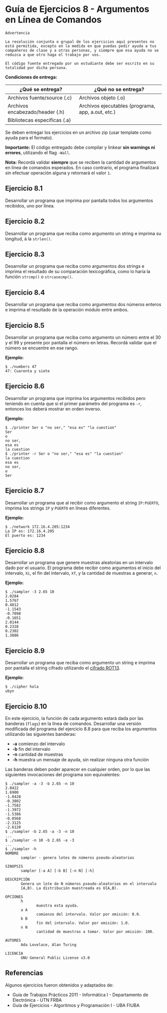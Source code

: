 # Guía de Ejercicios 8 - Argumentos en Línea de Comandos

```
Advertencia

La resolución conjunta o grupal de los ejercicios aquí presentes no está permitida, excepto en la medida en que puedas pedir ayuda a tus compañeros de clase y a otras personas, y siempre que esa ayuda no se reduzca a que otro haga el trabajo por vos.

El código fuente entregado por un estudiante debe ser escrito en su totalidad por dicha persona.
```

**Condiciones de entrega:**

| **¿Qué se entrega?**            | **¿Qué no se entrega?**                           |
| ----                            |   ----                                            |
| Archivos fuente/source (.c)     | Archivos objeto (.o)                              |
| Archivos encabezado/header (.h) | Archivos ejecutables (programa, app, a.out, etc.) |
| Bibliotecas específicas (.a)    |                                                   |

Se deben entregar los ejercicios en un archivo zip (usar template como ayuda para el formato).

**Importante:** El código entregado debe compilar y linkear **sin warnings ni errores**, utilizando el flag `-Wall`.

**Nota:** Recordá validar **siempre** que se reciben la cantidad de argumentos en línea de comandos esperados. En caso contrario, el programa finalizará sin efectuar operación alguna y retornará el valor `1`.

## Ejercicio 8.1
Desarrollar un programa que imprima por pantalla todos los argumentos recibidos, uno por línea.

## Ejercicio 8.2
Desarrollar un programa que reciba como argumento un string e imprima su longitud, à la `strlen()`.

## Ejercicio 8.3
Desarrollar un programa que reciba como argumentos dos strings e imprima el resultado de su comparación lexicográfica, como lo haría la función `strcmp()` o `strcasecmp()`.

## Ejercicio 8.4
Desarrollar un programa que reciba como argumentos dos números enteros e imprima el resultado de la operación módulo entre ambos.

## Ejercicio 8.5
Desarrollar un programa que reciba como argumento un número entre el 30 y el 99 y presente por pantalla el número en letras. Recordá validar que el número se encuentre en ese rango.

**Ejemplo:**
```
$ ./numbers 47
47: Cuarenta y siete
```

## Ejercicio 8.6
Desarrollar un programa que imprima los argumentos recibidos pero teniendo en cuenta que si el primer parámetro del programa es `-r`, entonces los deberá mostrar en orden inverso.

**Ejemplo:**
```
$ ./printer Ser o "no ser," "esa es" "la cuestion"
Ser
o
no ser,
esa es
la cuestion
$ ./printer -r Ser o "no ser," "esa es" "la cuestion"
la cuestion
esa es
no ser,
o
Ser
```

## Ejercicio 8.7
Desarrollar un programa que al recibir como argumento el string `IP:PUERTO`, imprima los strings `IP` y `PUERTO` en líneas diferentes.

**Ejemplo:**
```
$ ./network 172.16.4.205:1234
La IP es: 172.16.4.205
El puerto es: 1234
```

## Ejercicio 8.8
Desarrollar un programa que genere muestras aleatorias en un intervalo dado por el usuario. El programa debe recibir como argumentos el inicio del intervalo, `Xi`, el fin del intervalo, `Xf`, y la cantidad de muestras a generar, `n`.

**Ejemplo:**
```
$ ./sampler -3 2.65 10
2.0284
1.5767
0.4812
-1.1543
-0.7098
-0.1651
2.0144
0.2328
0.2302
1.3886
```

## Ejercicio 8.9
Desarrollar un programa que reciba como argumento un string e imprima por pantalla el string cifrado utilizando el [cifrado ROT13](https://es.wikipedia.org/wiki/ROT13).

**Ejemplo:**
```
$ ./cipher hola
ubyn
```

## Ejercicio 8.10
En este ejercicio, la función de cada argumento estará dada por las banderas (`flags`) en la línea de comandos. Desarrollar una versión modificada del programa del ejercicio 8.8 para que reciba los argumentos utilizando las siguientes banderas:

- **-a** comienzo del intervalo
- **-b** fin del intervalo
- **-n** cantidad de muestras
- **-h** muestra un mensaje de ayuda, sin realizar ninguna otra función

Las banderas deben poder aparecer en cualquier orden, por lo que las siguientes invocaciones del programa son equivalentes:

```
$ ./sampler -a -3 -b 2.65 -n 10
2.0422
1.6900
-1.0428
-0.3802
-1.7582
-1.3972
-1.5386
-0.0568
-2.3125
-2.6120
$ ./sampler -b 2.65 -a -3 -n 10
...
$ ./sampler -n 10 -b 2.65 -a -3
...
$ ./sampler -h
NOMBRE
       sampler - genera lotes de números pseudo-aleatorios

SINOPSIS
       sampler [-a A] [-b B] [-n N] [-h]

DESCRIPCIÓN
       Genera un lote de N números pseudo-aleatorios en el intervalo
       [A,B). La distribución muestreada es U[A,B).

OPCIONES
       h
              muestra esta ayuda.
       a A
              comienzo del intervalo. Valor por omisión: 0.0.
       b B
              fin del intervalo. Valor por omisión: 1.0.
       n N
              cantidad de muestras a tomar. Valor por omisión: 100.

AUTORES
       Ada Lovelace, Alan Turing

LICENCIA
       GNU General Public License v3.0
```

## Referencias
Algunos ejercicios fueron obtenidos y adaptados de:
- Guía de Trabajos Prácticos 2011 - Informática I - Departamento de Electrónica - UTN FRBA
- Guía de Ejercicios - Algoritmos y Programación I - UBA FIUBA
